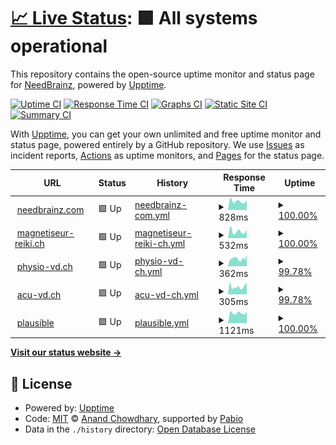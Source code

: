 # [📈 Live Status](https://up.needbrainz.com): <!--live status--> **🟩 All systems operational**

This repository contains the open-source uptime monitor and status page for [NeedBrainz](http://www.needbrainz.com), powered by [Upptime](https://github.com/upptime/upptime).

[![Uptime CI](https://github.com/needbrainz/websites-upptime/workflows/Uptime%20CI/badge.svg)](https://github.com/needbrainz/websites-upptime/actions?query=workflow%3A%22Uptime+CI%22)
[![Response Time CI](https://github.com/needbrainz/websites-upptime/workflows/Response%20Time%20CI/badge.svg)](https://github.com/needbrainz/websites-upptime/actions?query=workflow%3A%22Response+Time+CI%22)
[![Graphs CI](https://github.com/needbrainz/websites-upptime/workflows/Graphs%20CI/badge.svg)](https://github.com/needbrainz/websites-upptime/actions?query=workflow%3A%22Graphs+CI%22)
[![Static Site CI](https://github.com/needbrainz/websites-upptime/workflows/Static%20Site%20CI/badge.svg)](https://github.com/needbrainz/websites-upptime/actions?query=workflow%3A%22Static+Site+CI%22)
[![Summary CI](https://github.com/needbrainz/websites-upptime/workflows/Summary%20CI/badge.svg)](https://github.com/needbrainz/websites-upptime/actions?query=workflow%3A%22Summary+CI%22)

With [Upptime](https://upptime.js.org), you can get your own unlimited and free uptime monitor and status page, powered entirely by a GitHub repository. We use [Issues](https://github.com/needbrainz/websites-upptime/issues) as incident reports, [Actions](https://github.com/needbrainz/websites-upptime/actions) as uptime monitors, and [Pages](https://up.needbrainz.com) for the status page.

<!--start: status pages-->
<!-- This summary is generated by Upptime (https://github.com/upptime/upptime) -->
<!-- Do not edit this manually, your changes will be overwritten -->
<!-- prettier-ignore -->
| URL | Status | History | Response Time | Uptime |
| --- | ------ | ------- | ------------- | ------ |
| <img alt="" src="https://icons.duckduckgo.com/ip3/needbrainz.com.ico" height="13"> [needbrainz.com](https://needbrainz.com) | 🟩 Up | [needbrainz-com.yml](https://github.com/NeedBrainz/websites-upptime/commits/HEAD/history/needbrainz-com.yml) | <details><summary><img alt="Response time graph" src="./graphs/needbrainz-com/response-time-week.png" height="20"> 828ms</summary><br><a href="https://up.needbrainz.com/history/needbrainz-com"><img alt="Response time 741" src="https://img.shields.io/endpoint?url=https%3A%2F%2Fraw.githubusercontent.com%2FNeedBrainz%2Fwebsites-upptime%2FHEAD%2Fapi%2Fneedbrainz-com%2Fresponse-time.json"></a><br><a href="https://up.needbrainz.com/history/needbrainz-com"><img alt="24-hour response time 896" src="https://img.shields.io/endpoint?url=https%3A%2F%2Fraw.githubusercontent.com%2FNeedBrainz%2Fwebsites-upptime%2FHEAD%2Fapi%2Fneedbrainz-com%2Fresponse-time-day.json"></a><br><a href="https://up.needbrainz.com/history/needbrainz-com"><img alt="7-day response time 828" src="https://img.shields.io/endpoint?url=https%3A%2F%2Fraw.githubusercontent.com%2FNeedBrainz%2Fwebsites-upptime%2FHEAD%2Fapi%2Fneedbrainz-com%2Fresponse-time-week.json"></a><br><a href="https://up.needbrainz.com/history/needbrainz-com"><img alt="30-day response time 773" src="https://img.shields.io/endpoint?url=https%3A%2F%2Fraw.githubusercontent.com%2FNeedBrainz%2Fwebsites-upptime%2FHEAD%2Fapi%2Fneedbrainz-com%2Fresponse-time-month.json"></a><br><a href="https://up.needbrainz.com/history/needbrainz-com"><img alt="1-year response time 741" src="https://img.shields.io/endpoint?url=https%3A%2F%2Fraw.githubusercontent.com%2FNeedBrainz%2Fwebsites-upptime%2FHEAD%2Fapi%2Fneedbrainz-com%2Fresponse-time-year.json"></a></details> | <details><summary><a href="https://up.needbrainz.com/history/needbrainz-com">100.00%</a></summary><a href="https://up.needbrainz.com/history/needbrainz-com"><img alt="All-time uptime 99.97%" src="https://img.shields.io/endpoint?url=https%3A%2F%2Fraw.githubusercontent.com%2FNeedBrainz%2Fwebsites-upptime%2FHEAD%2Fapi%2Fneedbrainz-com%2Fuptime.json"></a><br><a href="https://up.needbrainz.com/history/needbrainz-com"><img alt="24-hour uptime 100.00%" src="https://img.shields.io/endpoint?url=https%3A%2F%2Fraw.githubusercontent.com%2FNeedBrainz%2Fwebsites-upptime%2FHEAD%2Fapi%2Fneedbrainz-com%2Fuptime-day.json"></a><br><a href="https://up.needbrainz.com/history/needbrainz-com"><img alt="7-day uptime 100.00%" src="https://img.shields.io/endpoint?url=https%3A%2F%2Fraw.githubusercontent.com%2FNeedBrainz%2Fwebsites-upptime%2FHEAD%2Fapi%2Fneedbrainz-com%2Fuptime-week.json"></a><br><a href="https://up.needbrainz.com/history/needbrainz-com"><img alt="30-day uptime 100.00%" src="https://img.shields.io/endpoint?url=https%3A%2F%2Fraw.githubusercontent.com%2FNeedBrainz%2Fwebsites-upptime%2FHEAD%2Fapi%2Fneedbrainz-com%2Fuptime-month.json"></a><br><a href="https://up.needbrainz.com/history/needbrainz-com"><img alt="1-year uptime 99.97%" src="https://img.shields.io/endpoint?url=https%3A%2F%2Fraw.githubusercontent.com%2FNeedBrainz%2Fwebsites-upptime%2FHEAD%2Fapi%2Fneedbrainz-com%2Fuptime-year.json"></a></details>
| <img alt="" src="https://icons.duckduckgo.com/ip3/www.magnetiseur-reiki.ch.ico" height="13"> [magnetiseur-reiki.ch](https://www.magnetiseur-reiki.ch) | 🟩 Up | [magnetiseur-reiki-ch.yml](https://github.com/NeedBrainz/websites-upptime/commits/HEAD/history/magnetiseur-reiki-ch.yml) | <details><summary><img alt="Response time graph" src="./graphs/magnetiseur-reiki-ch/response-time-week.png" height="20"> 532ms</summary><br><a href="https://up.needbrainz.com/history/magnetiseur-reiki-ch"><img alt="Response time 451" src="https://img.shields.io/endpoint?url=https%3A%2F%2Fraw.githubusercontent.com%2FNeedBrainz%2Fwebsites-upptime%2FHEAD%2Fapi%2Fmagnetiseur-reiki-ch%2Fresponse-time.json"></a><br><a href="https://up.needbrainz.com/history/magnetiseur-reiki-ch"><img alt="24-hour response time 669" src="https://img.shields.io/endpoint?url=https%3A%2F%2Fraw.githubusercontent.com%2FNeedBrainz%2Fwebsites-upptime%2FHEAD%2Fapi%2Fmagnetiseur-reiki-ch%2Fresponse-time-day.json"></a><br><a href="https://up.needbrainz.com/history/magnetiseur-reiki-ch"><img alt="7-day response time 532" src="https://img.shields.io/endpoint?url=https%3A%2F%2Fraw.githubusercontent.com%2FNeedBrainz%2Fwebsites-upptime%2FHEAD%2Fapi%2Fmagnetiseur-reiki-ch%2Fresponse-time-week.json"></a><br><a href="https://up.needbrainz.com/history/magnetiseur-reiki-ch"><img alt="30-day response time 516" src="https://img.shields.io/endpoint?url=https%3A%2F%2Fraw.githubusercontent.com%2FNeedBrainz%2Fwebsites-upptime%2FHEAD%2Fapi%2Fmagnetiseur-reiki-ch%2Fresponse-time-month.json"></a><br><a href="https://up.needbrainz.com/history/magnetiseur-reiki-ch"><img alt="1-year response time 451" src="https://img.shields.io/endpoint?url=https%3A%2F%2Fraw.githubusercontent.com%2FNeedBrainz%2Fwebsites-upptime%2FHEAD%2Fapi%2Fmagnetiseur-reiki-ch%2Fresponse-time-year.json"></a></details> | <details><summary><a href="https://up.needbrainz.com/history/magnetiseur-reiki-ch">100.00%</a></summary><a href="https://up.needbrainz.com/history/magnetiseur-reiki-ch"><img alt="All-time uptime 99.99%" src="https://img.shields.io/endpoint?url=https%3A%2F%2Fraw.githubusercontent.com%2FNeedBrainz%2Fwebsites-upptime%2FHEAD%2Fapi%2Fmagnetiseur-reiki-ch%2Fuptime.json"></a><br><a href="https://up.needbrainz.com/history/magnetiseur-reiki-ch"><img alt="24-hour uptime 100.00%" src="https://img.shields.io/endpoint?url=https%3A%2F%2Fraw.githubusercontent.com%2FNeedBrainz%2Fwebsites-upptime%2FHEAD%2Fapi%2Fmagnetiseur-reiki-ch%2Fuptime-day.json"></a><br><a href="https://up.needbrainz.com/history/magnetiseur-reiki-ch"><img alt="7-day uptime 100.00%" src="https://img.shields.io/endpoint?url=https%3A%2F%2Fraw.githubusercontent.com%2FNeedBrainz%2Fwebsites-upptime%2FHEAD%2Fapi%2Fmagnetiseur-reiki-ch%2Fuptime-week.json"></a><br><a href="https://up.needbrainz.com/history/magnetiseur-reiki-ch"><img alt="30-day uptime 99.95%" src="https://img.shields.io/endpoint?url=https%3A%2F%2Fraw.githubusercontent.com%2FNeedBrainz%2Fwebsites-upptime%2FHEAD%2Fapi%2Fmagnetiseur-reiki-ch%2Fuptime-month.json"></a><br><a href="https://up.needbrainz.com/history/magnetiseur-reiki-ch"><img alt="1-year uptime 99.99%" src="https://img.shields.io/endpoint?url=https%3A%2F%2Fraw.githubusercontent.com%2FNeedBrainz%2Fwebsites-upptime%2FHEAD%2Fapi%2Fmagnetiseur-reiki-ch%2Fuptime-year.json"></a></details>
| <img alt="" src="https://icons.duckduckgo.com/ip3/www.physio-vd.ch.ico" height="13"> [physio-vd.ch](https://www.physio-vd.ch) | 🟩 Up | [physio-vd-ch.yml](https://github.com/NeedBrainz/websites-upptime/commits/HEAD/history/physio-vd-ch.yml) | <details><summary><img alt="Response time graph" src="./graphs/physio-vd-ch/response-time-week.png" height="20"> 362ms</summary><br><a href="https://up.needbrainz.com/history/physio-vd-ch"><img alt="Response time 370" src="https://img.shields.io/endpoint?url=https%3A%2F%2Fraw.githubusercontent.com%2FNeedBrainz%2Fwebsites-upptime%2FHEAD%2Fapi%2Fphysio-vd-ch%2Fresponse-time.json"></a><br><a href="https://up.needbrainz.com/history/physio-vd-ch"><img alt="24-hour response time 529" src="https://img.shields.io/endpoint?url=https%3A%2F%2Fraw.githubusercontent.com%2FNeedBrainz%2Fwebsites-upptime%2FHEAD%2Fapi%2Fphysio-vd-ch%2Fresponse-time-day.json"></a><br><a href="https://up.needbrainz.com/history/physio-vd-ch"><img alt="7-day response time 362" src="https://img.shields.io/endpoint?url=https%3A%2F%2Fraw.githubusercontent.com%2FNeedBrainz%2Fwebsites-upptime%2FHEAD%2Fapi%2Fphysio-vd-ch%2Fresponse-time-week.json"></a><br><a href="https://up.needbrainz.com/history/physio-vd-ch"><img alt="30-day response time 363" src="https://img.shields.io/endpoint?url=https%3A%2F%2Fraw.githubusercontent.com%2FNeedBrainz%2Fwebsites-upptime%2FHEAD%2Fapi%2Fphysio-vd-ch%2Fresponse-time-month.json"></a><br><a href="https://up.needbrainz.com/history/physio-vd-ch"><img alt="1-year response time 370" src="https://img.shields.io/endpoint?url=https%3A%2F%2Fraw.githubusercontent.com%2FNeedBrainz%2Fwebsites-upptime%2FHEAD%2Fapi%2Fphysio-vd-ch%2Fresponse-time-year.json"></a></details> | <details><summary><a href="https://up.needbrainz.com/history/physio-vd-ch">99.78%</a></summary><a href="https://up.needbrainz.com/history/physio-vd-ch"><img alt="All-time uptime 99.99%" src="https://img.shields.io/endpoint?url=https%3A%2F%2Fraw.githubusercontent.com%2FNeedBrainz%2Fwebsites-upptime%2FHEAD%2Fapi%2Fphysio-vd-ch%2Fuptime.json"></a><br><a href="https://up.needbrainz.com/history/physio-vd-ch"><img alt="24-hour uptime 100.00%" src="https://img.shields.io/endpoint?url=https%3A%2F%2Fraw.githubusercontent.com%2FNeedBrainz%2Fwebsites-upptime%2FHEAD%2Fapi%2Fphysio-vd-ch%2Fuptime-day.json"></a><br><a href="https://up.needbrainz.com/history/physio-vd-ch"><img alt="7-day uptime 99.78%" src="https://img.shields.io/endpoint?url=https%3A%2F%2Fraw.githubusercontent.com%2FNeedBrainz%2Fwebsites-upptime%2FHEAD%2Fapi%2Fphysio-vd-ch%2Fuptime-week.json"></a><br><a href="https://up.needbrainz.com/history/physio-vd-ch"><img alt="30-day uptime 99.95%" src="https://img.shields.io/endpoint?url=https%3A%2F%2Fraw.githubusercontent.com%2FNeedBrainz%2Fwebsites-upptime%2FHEAD%2Fapi%2Fphysio-vd-ch%2Fuptime-month.json"></a><br><a href="https://up.needbrainz.com/history/physio-vd-ch"><img alt="1-year uptime 99.99%" src="https://img.shields.io/endpoint?url=https%3A%2F%2Fraw.githubusercontent.com%2FNeedBrainz%2Fwebsites-upptime%2FHEAD%2Fapi%2Fphysio-vd-ch%2Fuptime-year.json"></a></details>
| <img alt="" src="https://icons.duckduckgo.com/ip3/www.acu-vd.ch.ico" height="13"> [acu-vd.ch](https://www.acu-vd.ch) | 🟩 Up | [acu-vd-ch.yml](https://github.com/NeedBrainz/websites-upptime/commits/HEAD/history/acu-vd-ch.yml) | <details><summary><img alt="Response time graph" src="./graphs/acu-vd-ch/response-time-week.png" height="20"> 305ms</summary><br><a href="https://up.needbrainz.com/history/acu-vd-ch"><img alt="Response time 377" src="https://img.shields.io/endpoint?url=https%3A%2F%2Fraw.githubusercontent.com%2FNeedBrainz%2Fwebsites-upptime%2FHEAD%2Fapi%2Facu-vd-ch%2Fresponse-time.json"></a><br><a href="https://up.needbrainz.com/history/acu-vd-ch"><img alt="24-hour response time 458" src="https://img.shields.io/endpoint?url=https%3A%2F%2Fraw.githubusercontent.com%2FNeedBrainz%2Fwebsites-upptime%2FHEAD%2Fapi%2Facu-vd-ch%2Fresponse-time-day.json"></a><br><a href="https://up.needbrainz.com/history/acu-vd-ch"><img alt="7-day response time 305" src="https://img.shields.io/endpoint?url=https%3A%2F%2Fraw.githubusercontent.com%2FNeedBrainz%2Fwebsites-upptime%2FHEAD%2Fapi%2Facu-vd-ch%2Fresponse-time-week.json"></a><br><a href="https://up.needbrainz.com/history/acu-vd-ch"><img alt="30-day response time 400" src="https://img.shields.io/endpoint?url=https%3A%2F%2Fraw.githubusercontent.com%2FNeedBrainz%2Fwebsites-upptime%2FHEAD%2Fapi%2Facu-vd-ch%2Fresponse-time-month.json"></a><br><a href="https://up.needbrainz.com/history/acu-vd-ch"><img alt="1-year response time 377" src="https://img.shields.io/endpoint?url=https%3A%2F%2Fraw.githubusercontent.com%2FNeedBrainz%2Fwebsites-upptime%2FHEAD%2Fapi%2Facu-vd-ch%2Fresponse-time-year.json"></a></details> | <details><summary><a href="https://up.needbrainz.com/history/acu-vd-ch">99.78%</a></summary><a href="https://up.needbrainz.com/history/acu-vd-ch"><img alt="All-time uptime 99.99%" src="https://img.shields.io/endpoint?url=https%3A%2F%2Fraw.githubusercontent.com%2FNeedBrainz%2Fwebsites-upptime%2FHEAD%2Fapi%2Facu-vd-ch%2Fuptime.json"></a><br><a href="https://up.needbrainz.com/history/acu-vd-ch"><img alt="24-hour uptime 100.00%" src="https://img.shields.io/endpoint?url=https%3A%2F%2Fraw.githubusercontent.com%2FNeedBrainz%2Fwebsites-upptime%2FHEAD%2Fapi%2Facu-vd-ch%2Fuptime-day.json"></a><br><a href="https://up.needbrainz.com/history/acu-vd-ch"><img alt="7-day uptime 99.78%" src="https://img.shields.io/endpoint?url=https%3A%2F%2Fraw.githubusercontent.com%2FNeedBrainz%2Fwebsites-upptime%2FHEAD%2Fapi%2Facu-vd-ch%2Fuptime-week.json"></a><br><a href="https://up.needbrainz.com/history/acu-vd-ch"><img alt="30-day uptime 99.95%" src="https://img.shields.io/endpoint?url=https%3A%2F%2Fraw.githubusercontent.com%2FNeedBrainz%2Fwebsites-upptime%2FHEAD%2Fapi%2Facu-vd-ch%2Fuptime-month.json"></a><br><a href="https://up.needbrainz.com/history/acu-vd-ch"><img alt="1-year uptime 99.99%" src="https://img.shields.io/endpoint?url=https%3A%2F%2Fraw.githubusercontent.com%2FNeedBrainz%2Fwebsites-upptime%2FHEAD%2Fapi%2Facu-vd-ch%2Fuptime-year.json"></a></details>
| <img alt="" src="https://icons.duckduckgo.com/ip3/plausible.needbrainz.com.ico" height="13"> [plausible](https://plausible.needbrainz.com) | 🟩 Up | [plausible.yml](https://github.com/NeedBrainz/websites-upptime/commits/HEAD/history/plausible.yml) | <details><summary><img alt="Response time graph" src="./graphs/plausible/response-time-week.png" height="20"> 1121ms</summary><br><a href="https://up.needbrainz.com/history/plausible"><img alt="Response time 988" src="https://img.shields.io/endpoint?url=https%3A%2F%2Fraw.githubusercontent.com%2FNeedBrainz%2Fwebsites-upptime%2FHEAD%2Fapi%2Fplausible%2Fresponse-time.json"></a><br><a href="https://up.needbrainz.com/history/plausible"><img alt="24-hour response time 1236" src="https://img.shields.io/endpoint?url=https%3A%2F%2Fraw.githubusercontent.com%2FNeedBrainz%2Fwebsites-upptime%2FHEAD%2Fapi%2Fplausible%2Fresponse-time-day.json"></a><br><a href="https://up.needbrainz.com/history/plausible"><img alt="7-day response time 1121" src="https://img.shields.io/endpoint?url=https%3A%2F%2Fraw.githubusercontent.com%2FNeedBrainz%2Fwebsites-upptime%2FHEAD%2Fapi%2Fplausible%2Fresponse-time-week.json"></a><br><a href="https://up.needbrainz.com/history/plausible"><img alt="30-day response time 1026" src="https://img.shields.io/endpoint?url=https%3A%2F%2Fraw.githubusercontent.com%2FNeedBrainz%2Fwebsites-upptime%2FHEAD%2Fapi%2Fplausible%2Fresponse-time-month.json"></a><br><a href="https://up.needbrainz.com/history/plausible"><img alt="1-year response time 988" src="https://img.shields.io/endpoint?url=https%3A%2F%2Fraw.githubusercontent.com%2FNeedBrainz%2Fwebsites-upptime%2FHEAD%2Fapi%2Fplausible%2Fresponse-time-year.json"></a></details> | <details><summary><a href="https://up.needbrainz.com/history/plausible">100.00%</a></summary><a href="https://up.needbrainz.com/history/plausible"><img alt="All-time uptime 100.00%" src="https://img.shields.io/endpoint?url=https%3A%2F%2Fraw.githubusercontent.com%2FNeedBrainz%2Fwebsites-upptime%2FHEAD%2Fapi%2Fplausible%2Fuptime.json"></a><br><a href="https://up.needbrainz.com/history/plausible"><img alt="24-hour uptime 100.00%" src="https://img.shields.io/endpoint?url=https%3A%2F%2Fraw.githubusercontent.com%2FNeedBrainz%2Fwebsites-upptime%2FHEAD%2Fapi%2Fplausible%2Fuptime-day.json"></a><br><a href="https://up.needbrainz.com/history/plausible"><img alt="7-day uptime 100.00%" src="https://img.shields.io/endpoint?url=https%3A%2F%2Fraw.githubusercontent.com%2FNeedBrainz%2Fwebsites-upptime%2FHEAD%2Fapi%2Fplausible%2Fuptime-week.json"></a><br><a href="https://up.needbrainz.com/history/plausible"><img alt="30-day uptime 100.00%" src="https://img.shields.io/endpoint?url=https%3A%2F%2Fraw.githubusercontent.com%2FNeedBrainz%2Fwebsites-upptime%2FHEAD%2Fapi%2Fplausible%2Fuptime-month.json"></a><br><a href="https://up.needbrainz.com/history/plausible"><img alt="1-year uptime 100.00%" src="https://img.shields.io/endpoint?url=https%3A%2F%2Fraw.githubusercontent.com%2FNeedBrainz%2Fwebsites-upptime%2FHEAD%2Fapi%2Fplausible%2Fuptime-year.json"></a></details>

<!--end: status pages-->

[**Visit our status website →**](https://up.needbrainz.com)

## 📄 License

- Powered by: [Upptime](https://github.com/upptime/upptime)
- Code: [MIT](./LICENSE) © [Anand Chowdhary](https://anandchowdhary.com), supported by [Pabio](https://pabio.com)
- Data in the `./history` directory: [Open Database License](https://opendatacommons.org/licenses/odbl/1-0/)
